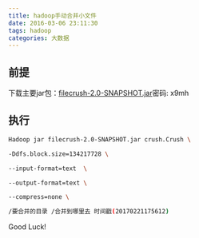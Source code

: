 ```yaml
---
title: hadoop手动合并小文件
date: 2016-03-06 23:11:30
tags: hadoop
categories: 大数据
---
```


## 前提

下载主要jar包：[filecrush-2.0-SNAPSHOT.jar]( https://pan.baidu.com/s/1eSqWp9o)密码: x9mh

## 执行

```sh
Hadoop jar filecrush-2.0-SNAPSHOT.jar crush.Crush \

-Ddfs.block.size=134217728 \

--input-format=text  \

--output-format=text \

--compress=none \

/要合并的目录 /合并到哪里去 时间戳(20170221175612)

```





Good Luck!